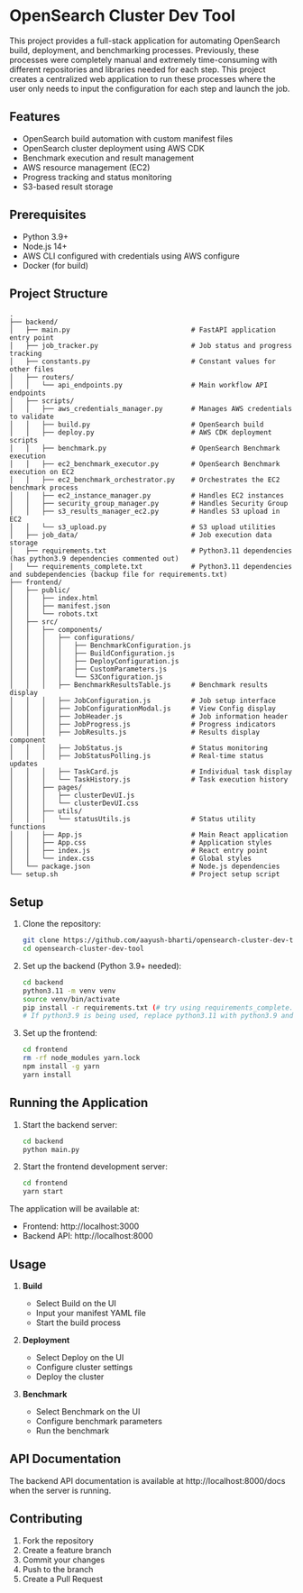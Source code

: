 # OpenSearch Cluster Dev Tool

This project provides a full-stack application for automating OpenSearch build, deployment, and benchmarking processes. Previously, these processes were completely manual and extremely time-consuming with different repositories and libraries needed for each step. This project creates a centralized web application to run these processes where the user only needs to input the configuration for each step and launch the job.

## Features

- OpenSearch build automation with custom manifest files
- OpenSearch cluster deployment using AWS CDK
- Benchmark execution and result management
- AWS resource management (EC2)
- Progress tracking and status monitoring
- S3-based result storage

## Prerequisites

- Python 3.9+
- Node.js 14+
- AWS CLI configured with credentials using AWS configure
- Docker (for build)

## Project Structure

```
.
├── backend/
│   ├── main.py                              # FastAPI application entry point
│   ├── job_tracker.py                       # Job status and progress tracking
│   ├── constants.py                         # Constant values for other files
│   ├── routers/
│   │   └── api_endpoints.py                 # Main workflow API endpoints
│   ├── scripts/
│   │   ├── aws_credentials_manager.py       # Manages AWS credentials to validate
│   │   ├── build.py                         # OpenSearch build
│   │   ├── deploy.py                        # AWS CDK deployment scripts
│   │   ├── benchmark.py                     # OpenSearch Benchmark execution
│   │   ├── ec2_benchmark_executor.py        # OpenSearch Benchmark execution on EC2
│   │   ├── ec2_benchmark_orchestrator.py    # Orchestrates the EC2 benchmark process
│   │   ├── ec2_instance_manager.py          # Handles EC2 instances
│   │   ├── security_group_manager.py        # Handles Security Group
│   │   ├── s3_results_manager_ec2.py        # Handles S3 upload in EC2
│   │   └── s3_upload.py                     # S3 upload utilities
│   ├── job_data/                            # Job execution data storage
│   ├── requirements.txt                     # Python3.11 dependencies (has python3.9 dependencies commented out)
│   └── requirements_complete.txt            # Python3.11 dependencies and subdependencies (backup file for requirements.txt)
├── frontend/
│   ├── public/
│   │   ├── index.html
│   │   ├── manifest.json
│   │   └── robots.txt
│   ├── src/
│   │   ├── components/
│   │   │   ├── configurations/
│   │   │   │   ├── BenchmarkConfiguration.js
│   │   │   │   ├── BuildConfiguration.js
│   │   │   │   ├── DeployConfiguration.js
│   │   │   │   ├── CustomParameters.js
│   │   │   │   └── S3Configuration.js
│   │   │   ├── BenchmarkResultsTable.js     # Benchmark results display
│   │   │   ├── JobConfiguration.js          # Job setup interface
│   │   │   ├── JobConfigurationModal.js     # View Config display
│   │   │   ├── JobHeader.js                 # Job information header
│   │   │   ├── JobProgress.js               # Progress indicators
│   │   │   ├── JobResults.js                # Results display component
│   │   │   ├── JobStatus.js                 # Status monitoring
│   │   │   ├── JobStatusPolling.js          # Real-time status updates
│   │   │   ├── TaskCard.js                  # Individual task display
│   │   │   └── TaskHistory.js               # Task execution history
│   │   ├── pages/
│   │   │   ├── clusterDevUI.js
│   │   │   └── clusterDevUI.css
│   │   ├── utils/
│   │   │   └── statusUtils.js               # Status utility functions
│   │   ├── App.js                           # Main React application
│   │   ├── App.css                          # Application styles
│   │   ├── index.js                         # React entry point
│   │   └── index.css                        # Global styles
│   └── package.json                         # Node.js dependencies
└── setup.sh                                 # Project setup script

```

## Setup

1. Clone the repository:
   ```bash
   git clone https://github.com/aayush-bharti/opensearch-cluster-dev-tool.git
   cd opensearch-cluster-dev-tool
   ```

2. Set up the backend (Python 3.9+ needed):
   ```bash
   cd backend
   python3.11 -m venv venv
   source venv/bin/activate
   pip install -r requirements.txt (# try using requirements_complete.txt if this fails)
   # If python3.9 is being used, replace python3.11 with python3.9 and uncomment the commented code in requirements.txt to install dependencies that are compatible with python3.9)
   ```

3. Set up the frontend:
   ```bash
   cd frontend
   rm -rf node_modules yarn.lock
   npm install -g yarn
   yarn install
   ```

## Running the Application

1. Start the backend server:
   ```bash
   cd backend
   python main.py
   ```

2. Start the frontend development server:
   ```bash
   cd frontend
   yarn start
   ```

The application will be available at:
- Frontend: http://localhost:3000
- Backend API: http://localhost:8000

## Usage

1. **Build**
   - Select Build on the UI
   - Input your manifest YAML file
   - Start the build process

2. **Deployment**
   - Select Deploy on the UI
   - Configure cluster settings
   - Deploy the cluster

3. **Benchmark**
   - Select Benchmark on the UI
   - Configure benchmark parameters
   - Run the benchmark

## API Documentation

The backend API documentation is available at http://localhost:8000/docs when the server is running.

## Contributing

1. Fork the repository
2. Create a feature branch
3. Commit your changes
4. Push to the branch
5. Create a Pull Request
